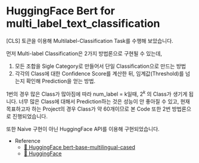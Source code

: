 # HuggingFace Bert for multi_label_text_classification

[CLS] 토큰을 이용해 Multilabel-Classification Task를 수행해 보았습니다.

먼저 Multi-label Classification은 2가지 방법론으로 구현될 수 있는데,
1. 모든 조합을 Sigle Category로 만들어서 단일 Classification으로 만드는 방법
2. 각각의 Class에 대한 Confidence Score를 계산한 뒤, 임계값(Threshold)를 넘는지 확인해 Prediction을 얻는 방법.

1번의 경우 많은 Class가 많아짐에 따라 num_label = k일때, $2^{k}$ 의 Class가 생기게 됩니다. 
너무 많은 Class에 대해서 Prediction하는 것은 성능이 안 좋아질 수 있고,
현재 목표하고자 하는 Project의 경우 Class가 약 60개이므로 본 Code 또한 2번 방법론으로 진행되었습니다.

또한 Naive 구현이 아닌 HuggingFace API를 이용해 구현되었습니다.

- Reference
  - [🤗 HuggingFace bert-base-multilingual-cased](https://huggingface.co/bert-base-multilingual-cased)
  - [🤗 HuggingFace](https://huggingface.co/)
